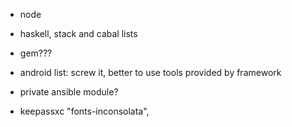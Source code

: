 * node
* haskell, stack and cabal lists
* gem???
* android list: screw it, better to use tools provided by framework

* private ansible module?


* keepassxc
"fonts-inconsolata",
